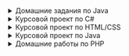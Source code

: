 <details>
  <summary>Домашние задания по Java</summary>

  <table border="1" cellspacing="0" cellpadding="5">
    <thead>
      <tr>
        <th colspan="2">Домашние задания по Java</th>
      </tr>
    </thead>
    <tbody>
      <tr>
        <td><a href="https://github.com/pmirov/HomeWork_1" target="_blank">Домашнее задание #1</a></td>
        <td>Задание на тему: Переменные, условия, циклы, массивы, методы</td>
      </tr>
      <tr>
        <td><a href="https://github.com/pmirov/HomeWork2" target="_blank">Домашнее задание #2</a></td>
        <td>Задание на тему: Объектно-ориентированное программирование</td>
      </tr>
      <tr>
        <td><a href="https://github.com/pmirov/HomeWork2" target="_blank">Домашнее задание #3</a></td>
        <td>Подробная документация и учебные материалы по веб-технологиям.</td>
      </tr>
    </tbody>
  </table>
</details>

<!-- Остальные разделы можно оформить аналогично -->
<details>
  <summary>Курсовой проект по C#</summary>

  <table border="1" cellspacing="0" cellpadding="5">
    <tbody>
      <tr>
        <th colspan="2">Курсовой проект по C#</th>
      </tr>
      <tr>
        <td><a href="https://github.com/pmirov/HomeWork_1" target="_blank">Курсовой проект C#</a></td>
        <td>Тема курсового проекта: Переменные, условия, циклы, массивы, методы</td>
      </tr>
    </tbody>
  </table>
</details>

<details>
  <summary>Курсовой проект по HTML/CSS</summary>

  <table border="1" cellspacing="0" cellpadding="5">
    <tbody>
      <tr>
        <th colspan="2">>Курсовой проект по HTML/CSS</th>
      </tr>
      <tr>
        <td><a href="https://github.com/pmirov/web-exam-project" target="_blank">Курсовой проект HTML/CSS</a></td>
        <td>Тема курсового проекта: Создание сайта компании с использованием HTML, CSS, Bootsrap</td>
      </tr>
    </tbody>
  </table>
</details>

<details>
  <summary>Курсовой проект по Java</summary>

  <table border="1" cellspacing="0" cellpadding="5">
    <tbody>
      <tr>
        <th colspan="2">Курсовой проект по Java</th>
      </tr>
      <tr>
        <td><a href="https://github.com/pmirov/HomeWork_1" target="_blank">Курсовой проект Java</a></td>
        <td>Тема курсового проекта: Переменные, условия, циклы, массивы, методы</td>
      </tr>
    </tbody>
  </table>
</details>

<details>
  <summary>Домашние работы по PHP</summary>

  <table border="1" cellspacing="0" cellpadding="5">
    <tbody>
      <tr>
        <th colspan="2">Домашнее задание #1</th>
      </tr>
      <tr>
        <td><a href="https://github.com/pmirov/Shop" target="_blank">Домашнее задание #1</a></td>
        <td>Задание на тему: Реализация интернет-магазина</td>
      </tr>
    </tbody>
  </table>
</details>
